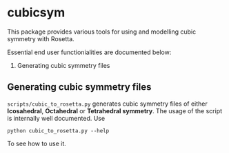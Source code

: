 # cubicsym
This package provides various tools for using and modelling cubic symmetry with Rosetta. 

Essential end user functionialities are documented below:

1. Generating cubic symmetry files

## Generating cubic symmetry files

```scripts/cubic_to_rosetta.py``` generates cubic symmetry files of either **Icosahedral**, **Octahedral** or **Tetrahedral symmetry**. The usage of the script is internally well documented. Use 

```python cubic_to_rosetta.py --help```

To see how to use it. 
